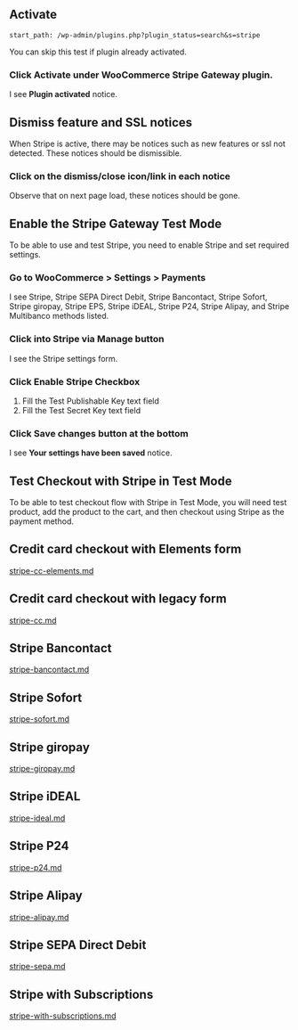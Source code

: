## Activate

```
start_path: /wp-admin/plugins.php?plugin_status=search&s=stripe
```

You can skip this test if plugin already activated.

### Click Activate under WooCommerce Stripe Gateway plugin.

I see **Plugin activated** notice.

## Dismiss feature and SSL notices

When Stripe is active, there may be notices such as new features or ssl not detected. These notices should be dismissible.

### Click on the dismiss/close icon/link in each notice

Observe that on next page load, these notices should be gone.

## Enable the Stripe Gateway Test Mode

To be able to use and test Stripe, you need to enable Stripe and set required settings.

### Go to WooCommerce > Settings > Payments

I see Stripe, Stripe SEPA Direct Debit, Stripe Bancontact, Stripe Sofort, Stripe giropay, Stripe EPS, Stripe iDEAL, Stripe P24, Stripe Alipay, and Stripe Multibanco methods listed.

### Click into Stripe via Manage button

I see the Stripe settings form.

### Click Enable Stripe Checkbox

1.  Fill the Test Publishable Key text field
2.  Fill the Test Secret Key text field

### Click Save changes button at the bottom

I see **Your settings have been saved** notice.

## Test Checkout with Stripe in Test Mode

To be able to test checkout flow with Stripe in Test Mode, you will need test product, add the product to the cart, and then checkout using Stripe as the payment method.

## Credit card checkout with Elements form

[stripe-cc-elements.md](stripe-cc-elements.md)

## Credit card checkout with legacy form

[stripe-cc.md](stripe-cc.md)

## Stripe Bancontact

[stripe-bancontact.md](stripe-bancontact.md)

## Stripe Sofort

[stripe-sofort.md](stripe-sofort.md)

## Stripe giropay

[stripe-giropay.md](stripe-giropay.md)

## Stripe iDEAL

[stripe-ideal.md](stripe-ideal.md)

## Stripe P24

[stripe-p24.md](stripe-p24.md)

## Stripe Alipay

[stripe-alipay.md](stripe-alipay.md)

## Stripe SEPA Direct Debit

[stripe-sepa.md](stripe-sepa.md)

## Stripe with Subscriptions

[stripe-with-subscriptions.md](stripe-with-subscriptions.md)
